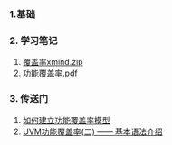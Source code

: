 ### 1.基础
### 2. 学习笔记
1. [覆盖率xmind.zip](https://github.com/bulaqi/IC-DV.github.io/files/11857020/default.zip)
2. [功能覆盖率.pdf](https://github.com/bulaqi/IC-DV.github.io/files/11857024/default.pdf)

### 3. 传送门
1. [如何建立功能覆盖率模型](https://zhuanlan.zhihu.com/p/465960450)
2. [UVM功能覆盖率(二) —— 基本语法介绍](https://blog.csdn.net/hh199203/article/details/118515938?spm=1001.2101.3001.6650.15&utm_medium=distribute.pc_relevant.none-task-blog-2%7Edefault%7EBLOGCOLUMN%7Edefault-15-118515938-blog-118086226.235%5Ev43%5Epc_blog_bottom_relevance_base5&depth_1-utm_source=distribute.pc_relevant.none-task-blog-2%7Edefault%7EBLOGCOLUMN%7Edefault-15-118515938-blog-118086226.235%5Ev43%5Epc_blog_bottom_relevance_base5&utm_relevant_index=21)
